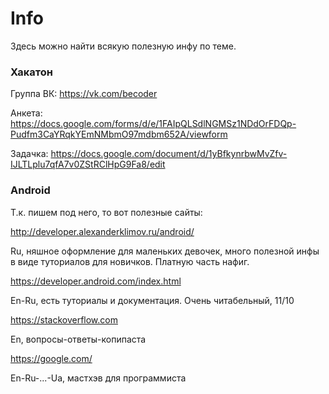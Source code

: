 # Info

Здесь можно найти всякую полезную инфу по теме.

### Хакатон
Группа ВК: https://vk.com/becoder

Анкета: https://docs.google.com/forms/d/e/1FAIpQLSdlNGMSz1NDdOrFDQp-Pudfm3CaYRqkYEmNMbmO97mdbm652A/viewform

Задачка: https://docs.google.com/document/d/1yBfkynrbwMvZfv-IJLTLplu7qfA7v0ZStRClHpG9Fa8/edit

### Android
Т.к. пишем под него, то вот полезные сайты:

http://developer.alexanderklimov.ru/android/  

Ru, няшное оформление для маленьких девочек, много полезной инфы в виде туториалов для новичков. Платную часть нафиг.

https://developer.android.com/index.html

En-Ru, есть туториалы и документация. Очень читабельный, 11/10

https://stackoverflow.com

En, вопросы-ответы-копипаста

https://google.com/

En-Ru-...-Ua, мастхэв для программиста
